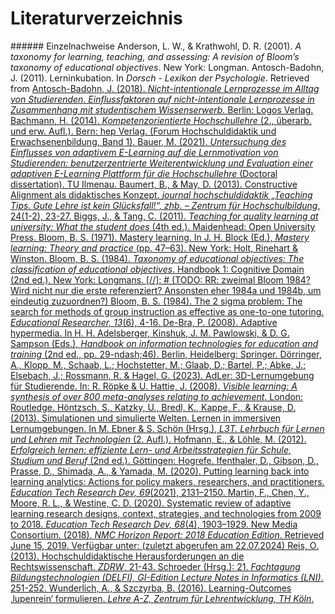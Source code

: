 # Literaturverzeichnis

<show-structure/>
###### Einzelnachweise
<chapter title="Anderson &amp; Krathwohl, 2001" id="8-Anderson-Krathwohl-2001">
Anderson, L. W., &amp; Krathwohl, D. R. (2001). <i>A taxonomy for learning, teaching, and assessing: A revision of Bloom’s taxonomy of educational objectives</i>. New York: Longman.
</chapter>
<chapter title="Antosch-Badohn, 2011" id="19-Antosch-2011">
Antosch-Badohn, J. (2011). Lerninkubation. In <i>Dorsch - Lexikon der Psychologie</i>. Retrieved from <a href="https://dorsch.hogrefe.com/stichwort/lerninkubation"/>
</chapter>
<chapter title="Antosch-Badohn, 2018" id="20-Antosch-2018">
Antosch-Badohn, J. (2018). <i>Nicht-intentionale Lernprozesse im Alltag von Studierenden. Einflussfaktoren auf nicht-intentionale Lernprozesse in Zusammenhang mit studentischem Wissenserwerb.</i> Berlin: Logos Verlag.
</chapter>
<chapter title="Bachmann, 2014" id="6-Bachmann-2014">
Bachmann, H. (2014). <i>Kompetenzorientierte Hochschullehre</i> (2., überarb. und erw. Aufl.). Bern: hep Verlag. (Forum Hochschuldidaktik und Erwachsenenbildung, Band 1).
</chapter>
<chapter title="Bauer, 2021" id="16-Bauer-2021">
Bauer, M. (2021). <i>Untersuchung des Einflusses von adaptivem E-Learning auf die Lernmotivation von Studierenden: benutzerzentrierte Weiterentwicklung und Evaluation einer adaptiven E-Learning Plattform für die Hochschullehre</i> (Doctoral dissertation). TU Ilmenau.
</chapter>
<chapter title="Baumert &amp; May, 2013" id="5-Baumert-2013">
Baumert, B., &amp; May, D. (2013). Constructive Alignment als didaktisches Konzept. <i>journal hochschuldidaktik „Teaching Tips. Gute Lehre ist kein Glücksfall!“, zhb. &ndash; Zentrum f&uuml;r Hochschulbildung</i>, 24(1-2), 23-27.
</chapter>
<chapter title="Biggs et al., 2011" id="4-Biggs-2011">
Biggs, J., &amp; Tang, C. (2011). <i>Teaching for quality learning at university: What the student does</i> (4th ed.). Maidenhead: Open University Press.
</chapter>
<chapter title="Bloom, 1971" id="11-Bloom-1971">
Bloom, B. S. (1971). Mastery learning. In J. H. Block (Ed.), <i>Mastery learning: Theory and practice</i> (pp. 47–63). New York: Holt, Rinehart &amp; Winston.
</chapter>
<chapter title="Bloom, 1984" id="7-Bloom-1984">
Bloom, B. S. (1984). <i>Taxonomy of educational objectives: The classification of educational objectives</i>. Handbook 1: Cognitive Domain (2nd ed.). New York: Longmans.
</chapter>
[//]: # (TODO: RR:  zweimal Bloom 1984? Wird nicht nur die erste referenziert? Ansonsten eher 1984a und 1984b, um eindeutig zuzuordnen?)
<chapter title="Bloom, 1984" id="12-Bloom-1984">
Bloom, B. S. (1984). The 2 sigma problem: The search for methods of group instruction as effective as one-to-one tutoring. <i>Educational Researcher, 13</i>(6), 4-16.
</chapter>
<chapter title="De-Bra, 2008" id="17-De-Bra-2008">
De-Bra, P. (2008). Adaptive hypermedia. In H. H. Adelsberger, Kinshuk, J. M. Pawlowski, &amp; D. G. Sampson (Eds.), <i>Handbook on information technologies for education and training</i> (2nd ed., pp. 29-ndash;46). Berlin, Heidelberg: Springer. <a href="https://doi.org/10.1007/978-3-540-74155-8_2"/>
</chapter>
<chapter title="Dörringer et al., 2023" id="1-Doerringer-2023">
Dörringer, A., Klopp, M., Schaab, L.; Hochstetter, M.; Glaab, D.; Bartel, P.; Abke, J.; Elsebach, J.; Rossmann, R. &amp; Hagel, G. (2023). AdLer: 3D-Lernumgebung für Studierende. In: R. R&ouml;pke &amp; U.
</chapter>
<chapter title="Hattie, 2008" id="13-Hattie-2008">
Hattie, J. (2008). <i>Visible learning: A synthesis of over 800 meta-analyses relating to achievement</i>. London: Routledge.
</chapter>
<chapter title="Höntzsch et al., 2013" id="3-Hoentzsch-2013">
Höntzsch, S., Katzky, U., Bredl, K., Kappe, F., &amp; Krause, D. (2013). Simulationen und simulierte Welten. Lernen in immersiven Lernumgebungen. In M. Ebner &amp; S. Schön (Hrsg.), <i>L3T. Lehrbuch für Lernen und Lehren mit Technologien</i> (2. Aufl.).
</chapter>
<chapter title="Hofmann &amp; Löhle, 2012" id="18-Hofmann-2012">
Hofmann, E., &amp; Löhle, M. (2012). <i>Erfolgreich lernen: effiziente Lern- und Arbeitsstrategien für Schule, Studium und Beruf</i> (2nd ed.). Göttingen: Hogrefe.
</chapter>
<chapter title="Ifenthaler, 2020" id="21-Ifenthaler-2020">
Ifenthaler, D., Gibson, D., Prasse, D., Shimada, A., &amp; Yamada, M. (2020). Putting learning back into learning analytics: Actions for policy makers, researchers, and practitioners. <i>Education Tech Research Dev, 69</i>(2021), 2131–2150. <a href="https://doi.org/10.1007/s11423-020-09909-8"/>
</chapter>
<chapter title="Martin et al., 2020" id="14-Martin-2020">
Martin, F., Chen, Y., Moore, R. L., &amp; Westine, C. D. (2020). Systematic review of adaptive learning research designs, context, strategies, and technologies from 2009 to 2018. <i>Education Tech Research Dev, 68</i>(4), 1903–1929. <a href="https://doi.org/10.1007/s11423-020-09793-2"/>
</chapter>
<chapter title="New Media Consortium, 2018" id="15-New-Media-Consortium-2018">
New Media Consortium. (2018). <i>NMC Horizon Report: 2018 Education Edition</i>. Retrieved June 15, 2019. Verfügbar unter: <a href="https://ir.westcliff.edu/wp-content/uploads/2020/01/Horizon-Report_-2018-Higher-Education-Edition.pdf"/> (zuletzt abgerufen am 22.07.2024)
</chapter>
<chapter title="Reis, 2013" id="9-Reis-2013">
Reis, O. (2013). Hochschuldidaktische Herausforderungen an die Rechtswissenschaft. <i>ZDRW</i>, 21-43.
</chapter>
<chapter title="Schroeder et al., 2023" id="2-Schroeder-2023">
Schroeder (Hrsg.): 21. <i>Fachtagung Bildungstechnologien (DELFI), GI-Edition Lecture Notes in Informatics (LNI)</i>. 251-252. <a href="https://doi.org/10.18420/delfi2023-41"/> 
</chapter>
<chapter title="Wunderlich &amp; Szczyrba, 2016" id="10-Wunderlich-2016">
Wunderlich, A., &amp; Szczyrba, B. (2016). Learning-Outcomes ‚lupenrein‘ formulieren. <i>Lehre A-Z, Zentrum für Lehrentwicklung, TH Köln</i>.
</chapter>